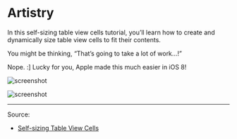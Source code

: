 # Artistry

In this self-sizing table view cells tutorial, you’ll learn how to create and dynamically size table view cells to fit their contents. 

You might be thinking, “That’s going to take a lot of work…!”

Nope. :] Lucky for you, Apple made this much easier in iOS 8!

![screenshot](https://koenig-media.raywenderlich.com/uploads/2016/06/SelfSizingCells-feature.png)

![screenshot](https://koenig-media.raywenderlich.com/uploads/2016/03/rw-self-sizing-38.png)

---

Source:

- [Self-sizing Table View Cells](https://www.raywenderlich.com/129059/self-sizing-table-view-cells)
